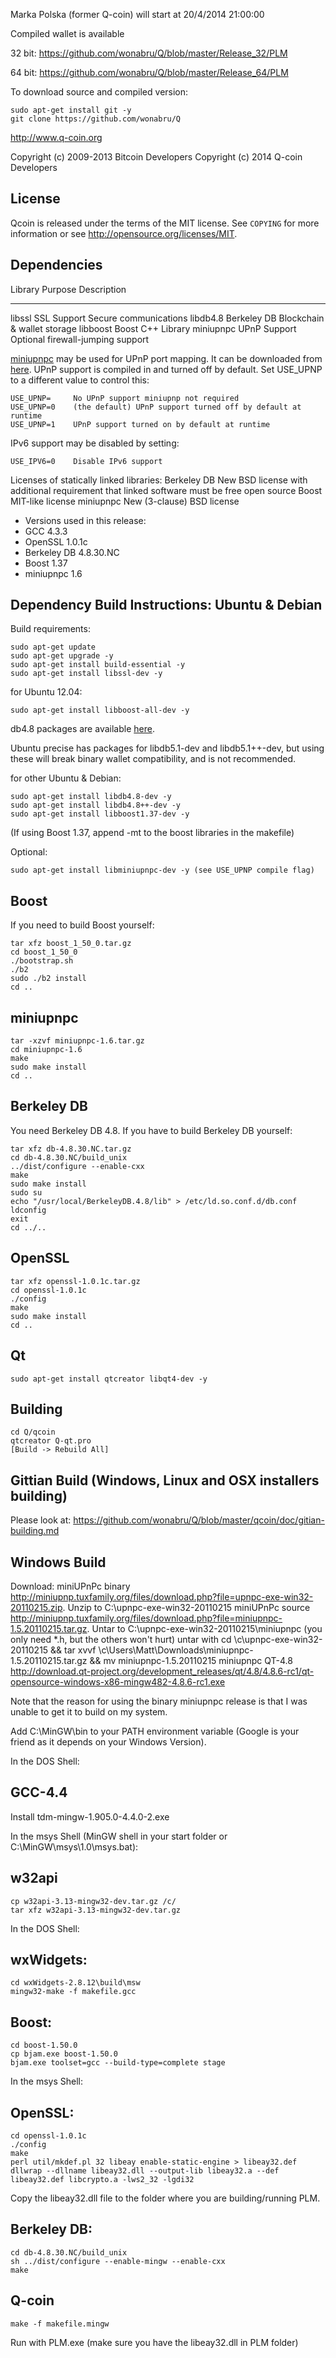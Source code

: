 Marka Polska (former Q-coin) will start at 20/4/2014 21:00:00

Compiled wallet is available 

32 bit: https://github.com/wonabru/Q/blob/master/Release_32/PLM

64 bit: https://github.com/wonabru/Q/blob/master/Release_64/PLM

To download source and compiled version:

	sudo apt-get install git -y
	git clone https://github.com/wonabru/Q

http://www.q-coin.org

Copyright (c) 2009-2013 Bitcoin Developers
Copyright (c) 2014	Q-coin	Developers

License
-------

Qcoin is released under the terms of the MIT license. See `COPYING` for more
information or see http://opensource.org/licenses/MIT.

Dependencies
---------------------

 Library     Purpose           Description
 -------     -------           -----------
 libssl      SSL Support       Secure communications
 libdb4.8    Berkeley DB       Blockchain & wallet storage
 libboost    Boost             C++ Library
 miniupnpc   UPnP Support      Optional firewall-jumping support

[miniupnpc](http://miniupnp.free.fr/) may be used for UPnP port mapping.  It can be downloaded from [here](
http://miniupnp.tuxfamily.org/files/).  UPnP support is compiled in and
turned off by default.  Set USE_UPNP to a different value to control this:

	USE_UPNP=     No UPnP support miniupnp not required
	USE_UPNP=0    (the default) UPnP support turned off by default at runtime
	USE_UPNP=1    UPnP support turned on by default at runtime

IPv6 support may be disabled by setting:

	USE_IPV6=0    Disable IPv6 support

Licenses of statically linked libraries:
 Berkeley DB   New BSD license with additional requirement that linked
               software must be free open source
 Boost         MIT-like license
 miniupnpc     New (3-clause) BSD license

- Versions used in this release:
-  GCC           4.3.3
-  OpenSSL       1.0.1c
-  Berkeley DB   4.8.30.NC
-  Boost         1.37
-  miniupnpc     1.6

Dependency Build Instructions: Ubuntu & Debian
----------------------------------------------
Build requirements:

	sudo apt-get update
	sudo apt-get upgrade -y
	sudo apt-get install build-essential -y
	sudo apt-get install libssl-dev -y

for Ubuntu 12.04:

	sudo apt-get install libboost-all-dev -y

 db4.8 packages are available [here](https://launchpad.net/~Q/+archive/Q).

 Ubuntu precise has packages for libdb5.1-dev and libdb5.1++-dev,
 but using these will break binary wallet compatibility, and is not recommended.

for other Ubuntu & Debian:

	sudo apt-get install libdb4.8-dev -y
	sudo apt-get install libdb4.8++-dev -y
	sudo apt-get install libboost1.37-dev -y
 (If using Boost 1.37, append -mt to the boost libraries in the makefile)

Optional:

	sudo apt-get install libminiupnpc-dev -y (see USE_UPNP compile flag)

Boost
-----
If you need to build Boost yourself:

	tar xfz boost_1_50_0.tar.gz
	cd boost_1_50_0
	./bootstrap.sh
	./b2
	sudo ./b2 install
	cd ..

miniupnpc
---------
	
	tar -xzvf miniupnpc-1.6.tar.gz
	cd miniupnpc-1.6
	make
	sudo make install
	cd ..


Berkeley DB
-----------
You need Berkeley DB 4.8.  If you have to build Berkeley DB yourself:

	tar xfz db-4.8.30.NC.tar.gz
	cd db-4.8.30.NC/build_unix
	../dist/configure --enable-cxx
	make
	sudo make install
	sudo su
	echo "/usr/local/BerkeleyDB.4.8/lib" > /etc/ld.so.conf.d/db.conf
	ldconfig
	exit
	cd ../..




OpenSSL
-----

	tar xfz openssl-1.0.1c.tar.gz
	cd openssl-1.0.1c
	./config
	make
	sudo make install
	cd ..

Qt
-----

	sudo apt-get install qtcreator libqt4-dev -y

Building
-----

	cd Q/qcoin
	qtcreator Q-qt.pro
	[Build -> Rebuild All]


Gittian Build (Windows, Linux and OSX installers building)
-----

Please look at: https://github.com/wonabru/Q/blob/master/qcoin/doc/gitian-building.md



Windows Build
-----

Download:
miniUPnPc binary http://miniupnp.tuxfamily.org/files/download.php?file=upnpc-exe-win32-20110215.zip.  Unzip to C:\upnpc-exe-win32-20110215
miniUPnPc source http://miniupnp.tuxfamily.org/files/download.php?file=miniupnpc-1.5.20110215.tar.gz.  Untar to C:\upnpc-exe-win32-20110215\miniupnpc (you only need *.h, but the others won't hurt) untar with cd \c\upnpc-exe-win32-20110215 && tar xvvf \c\Users\Matt\Downloads\miniupnpc-1.5.20110215.tar.gz && mv miniupnpc-1.5.20110215 miniupnpc
QT-4.8 http://download.qt-project.org/development_releases/qt/4.8/4.8.6-rc1/qt-opensource-windows-x86-mingw482-4.8.6-rc1.exe

Note that the reason for using the binary miniupnpc release is that I was unable to get it to build on my system.

Add C:\MinGW\bin to your PATH environment variable (Google is your friend as it depends on your Windows Version).

In the DOS Shell:

GCC-4.4
-----

Install tdm-mingw-1.905.0-4.4.0-2.exe

In the msys Shell (MinGW shell in your start folder or C:\MinGW\msys\1.0\msys.bat):

w32api
-----

	cp w32api-3.13-mingw32-dev.tar.gz /c/
	tar xfz w32api-3.13-mingw32-dev.tar.gz
	
In the DOS Shell:

wxWidgets:
-----

	cd wxWidgets-2.8.12\build\msw
	mingw32-make -f makefile.gcc

Boost:
-----

	cd boost-1.50.0
	cp bjam.exe boost-1.50.0
	bjam.exe toolset=gcc --build-type=complete stage

In the msys Shell:

OpenSSL:
-----

	cd openssl-1.0.1c
	./config
	make
	perl util/mkdef.pl 32 libeay enable-static-engine > libeay32.def
	dllwrap --dllname libeay32.dll --output-lib libeay32.a --def libeay32.def libcrypto.a -lws2_32 -lgdi32

Copy the libeay32.dll file to the folder where you are building/running PLM.

Berkeley DB:
-----

	cd db-4.8.30.NC/build_unix
	sh ../dist/configure --enable-mingw --enable-cxx
	make

Q-coin
-----

	make -f makefile.mingw

Run with PLM.exe (make sure you have the libeay32.dll in PLM folder)

